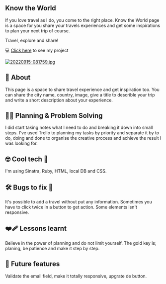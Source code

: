 ## Know the World

  If you love travel as I do, you come to the right place.
  Know the World page is a space for you share your travels experiences and get some inspirations
  to plan your next trip of course.
    
  Travel, explore and share!
    

💻 [Click here](https://stark-tor-02004.herokuapp.com/) to see my project

[![20220915-081759.jpg](https://i.postimg.cc/pX1c5DPX/20220915-081759.jpg)](https://postimg.cc/KRBDd3Kd)

## :bookmark_tabs: About

  This page is a space to share travel experience and get inspiration too.
  You can share the city name, country, image, give a title to describle your
  trip and write a short description about your experience.

## :woman_technologist: Planning & Problem Solving


  I did start taking notes what I need to do and breaking it down into small steps.
  I've used Trello to planning my tasks by priority and separate it by to do, doing 
  and done to organise the creative process and achieve the result I was looking for.
    
    
## :nerd_face:  Cool tech  :dart:

  I'm using Sinatra, Ruby, HTML, local DB and CSS.

## :hammer_and_wrench:  Bugs to fix  :firecracker:

  It's possible to add a travel without put any information. Sometimes you have to click 
  twice in a button to get action. Some elements isn't responsive.

## :mending_heart: Lessons learnt

 Believe in the power of planning and do not limit yourself. The gold key is; planing,
 be patience and make it step by step.

## :star_struck: Future features

 Validate the email field, make it totally responsive, upgrate de button.

